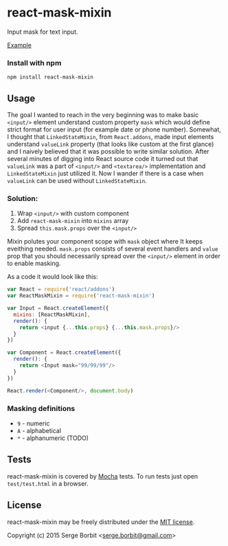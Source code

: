 # react-mask-mixin

Input mask for text input.

[Example](http://borbit.github.io/react-mask-mixin/)

### Install with npm
```
npm install react-mask-mixin
```

## Usage
The goal I wanted to reach in the very beginning was to make basic `<input/>` element understand custom property `mask` which would define strict format for user input (for example date or phone number). Somewhat, I thought that `LinkedStateMixin`, from `React.addons`, made input elements understand `valueLink` property (that looks like custom at the first glance) and I naively believed that it was possible to write similar solution. After several minutes of digging into React source code it turned out that `valueLink` was a part of `<input/>` and `<textarea/>` implementation and `LinkedStateMixin` just utilized it. Now I wander if there is a case when `valueLink` can be used without `LinkedStateMixin`.

### Solution:

1. Wrap `<input/>` with custom component
2. Add `react-mask-mixin` into `mixins` array
3. Spread `this.mask.props` over the `<input/>`

Mixin polutes your component scope with `mask` object where It keeps eveithing needed. `mask.props` consists of several event handlers and `value` prop that you should necessarily spread over the `<input/>` element in order to enable masking.

As a code it would look like this:
```javascript
var React = require('react/addons')
var ReactMaskMixin = require('react-mask-mixin')

var Input = React.createElement({
  mixins: [ReactMaskMixin],
  render(): {
    return <input {...this.props} {...this.mask.props}/>
  }
})

var Component = React.createElement({
  render(): {
    return <Input mask="99/99/99"/>
  }
})

React.render(<Component/>, document.body)
```

### Masking definitions

- `9` - numeric
- `A` - alphabetical
- `*` - alphanumeric (TODO)

## Tests

react-mask-mixin is covered by [Mocha](http://mochajs.org/) tests. To run tests just open `test/test.html` in a browser.

## License 

react-mask-mixin may be freely distributed under the [MIT license](http://en.wikipedia.org/wiki/MIT_License#License_terms).

Copyright (c) 2015 Serge Borbit &lt;serge.borbit@gmail.com&gt;
